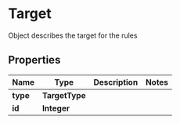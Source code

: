 

# Target

Object describes the target for the rules

## Properties

Name | Type | Description | Notes
------------ | ------------- | ------------- | -------------
**type** | **TargetType** |  | 
**id** | **Integer** |  | 



